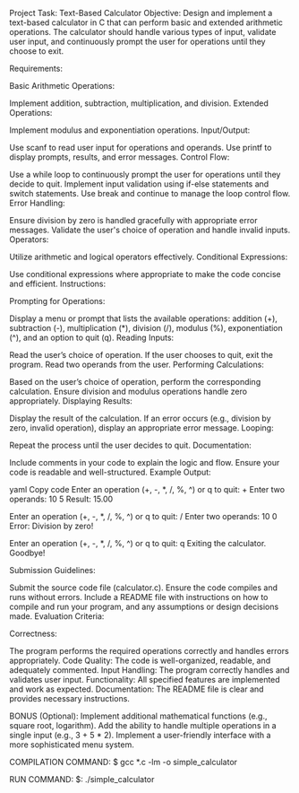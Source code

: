 Project Task: Text-Based Calculator
Objective:
Design and implement a text-based calculator in C that can perform basic and extended arithmetic operations. The calculator should handle various types of input, validate user input, and continuously prompt the user for operations until they choose to exit.

Requirements:

Basic Arithmetic Operations:

Implement addition, subtraction, multiplication, and division.
Extended Operations:

Implement modulus and exponentiation operations.
Input/Output:

Use scanf to read user input for operations and operands.
Use printf to display prompts, results, and error messages.
Control Flow:

Use a while loop to continuously prompt the user for operations until they decide to quit.
Implement input validation using if-else statements and switch statements.
Use break and continue to manage the loop control flow.
Error Handling:

Ensure division by zero is handled gracefully with appropriate error messages.
Validate the user's choice of operation and handle invalid inputs.
Operators:

Utilize arithmetic and logical operators effectively.
Conditional Expressions:

Use conditional expressions where appropriate to make the code concise and efficient.
Instructions:

Prompting for Operations:

Display a menu or prompt that lists the available operations: addition (+), subtraction (-), multiplication (*), division (/), modulus (%), exponentiation (^), and an option to quit (q).
Reading Inputs:

Read the user’s choice of operation.
If the user chooses to quit, exit the program.
Read two operands from the user.
Performing Calculations:

Based on the user’s choice of operation, perform the corresponding calculation.
Ensure division and modulus operations handle zero appropriately.
Displaying Results:

Display the result of the calculation.
If an error occurs (e.g., division by zero, invalid operation), display an appropriate error message.
Looping:

Repeat the process until the user decides to quit.
Documentation:

Include comments in your code to explain the logic and flow.
Ensure your code is readable and well-structured.
Example Output:

yaml
Copy code
Enter an operation (+, -, *, /, %, ^) or q to quit: +
Enter two operands: 10 5
Result: 15.00

Enter an operation (+, -, *, /, %, ^) or q to quit: /
Enter two operands: 10 0
Error: Division by zero!

Enter an operation (+, -, *, /, %, ^) or q to quit: q
Exiting the calculator. Goodbye!

Submission Guidelines:

Submit the source code file (calculator.c).
Ensure the code compiles and runs without errors.
Include a README file with instructions on how to compile and run your program, and any assumptions or design decisions made.
Evaluation Criteria:

Correctness:

The program performs the required operations correctly and handles errors appropriately.
Code Quality: The code is well-organized, readable, and adequately commented.
Input Handling: The program correctly handles and validates user input.
Functionality: All specified features are implemented and work as expected.
Documentation: The README file is clear and provides necessary instructions.

BONUS (Optional):
Implement additional mathematical functions (e.g., square root, logarithm).
Add the ability to handle multiple operations in a single input (e.g., 3 + 5 * 2).
Implement a user-friendly interface with a more sophisticated menu system.


COMPILATION COMMAND:
$ gcc *.c -lm -o simple_calculator

RUN COMMAND:
$: ./simple_calculator

